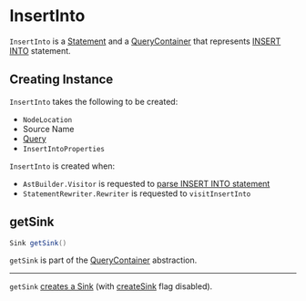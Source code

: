 # InsertInto

`InsertInto` is a [Statement](Statement.md) and a [QueryContainer](QueryContainer.md) that represents [INSERT INTO](AstBuilder_Visitor.md#visitInsertInto) statement.

## Creating Instance

`InsertInto` takes the following to be created:

* <span id="location"> `NodeLocation`
* <span id="target"> Source Name
* <span id="query"> [Query](Query.md)
* <span id="properties"> `InsertIntoProperties`

`InsertInto` is created when:

* `AstBuilder.Visitor` is requested to [parse INSERT INTO statement](AstBuilder_Visitor.md#visitInsertInto)
* `StatementRewriter.Rewriter` is requested to `visitInsertInto`

## <span id="getSink"> getSink

```java
Sink getSink()
```

`getSink` is part of the [QueryContainer](QueryContainer.md#getSink) abstraction.

---

`getSink` [creates a Sink](Sink.md#of) (with [createSink](Sink.md#createSink) flag disabled).
